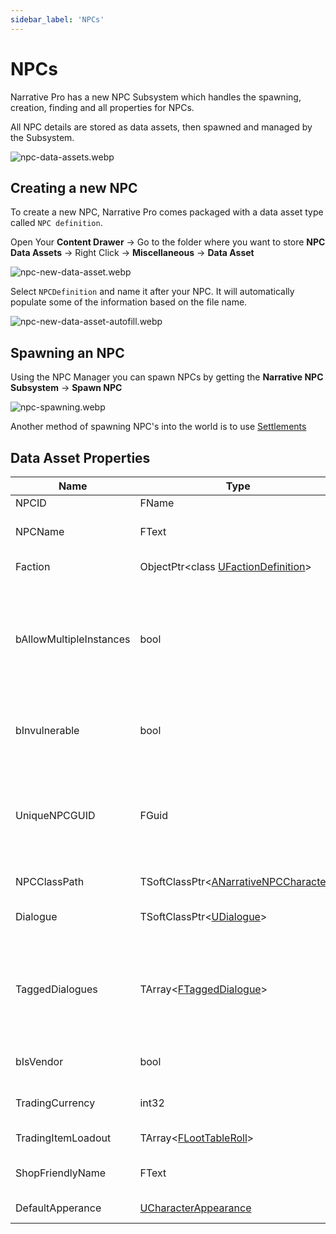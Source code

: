 ```yaml
---
sidebar_label: 'NPCs'
---
```


# NPCs

Narrative Pro has a new NPC Subsystem which handles the spawning, creation, finding and all properties for NPCs.

All NPC details are stored as data assets, then spawned and managed by the Subsystem.

![npc-data-assets.webp](//img/pro/npcs/npc-data-assets.webp)

## Creating a new NPC

To create a new NPC, Narrative Pro comes packaged with a data asset type called `NPC definition`.

Open Your **Content Drawer** -> Go to the folder where you want to store **NPC Data Assets** -> Right Click -> **Miscellaneous** -> **Data Asset**

![npc-new-data-asset.webp](//img/pro/npcs/npc-new-data-asset.webp)

Select `NPCDefinition` and name it after your NPC. It will automatically populate some of the information based on the file name.

![npc-new-data-asset-autofill.webp](//img/pro/npcs/npc-new-data-asset-autofill.webp)

## Spawning an NPC

Using the NPC Manager you can spawn NPCs by getting the **Narrative NPC Subsystem** -> **Spawn NPC**

![npc-spawning.webp](//img/pro/npcs/npc-spawning.webp)

Another method of spawning NPC's into the world is to use [Settlements](../settlements)


## Data Asset Properties

| Name                    | Type                                                                         | Description                                                                                                                                                                                                 |
|-------------------------|------------------------------------------------------------------------------|-------------------------------------------------------------------------------------------------------------------------------------------------------------------------------------------------------------|
| NPCID                   | FName                                                                        | FName ID for this NPC                                                                                                                                                                                       |
| NPCName                 | FText                                                                        | The name of this NPC. Will be used for the interaction and navigation markers.                                                                                                                              |
| Faction                 | ObjectPtr\<class [UFactionDefinition](../factions/index.md)\>                | The NPC's faction, if one applies.                                                                                                                                                                          |
| bAllowMultipleInstances | bool                                                                         | Is this NPC unique, or can we spawn multiple of them? Main characters, for example, generally only want a max of one spawned at a time, whilst a generic bandit might have as many instances as we want.    |
| bInvulnerable           | bool                                                                         | If true, we'll apply the Narrative.State.Invulnerable tag to this NPC by default - it can be removed if needed.                                                                                             |
| UniqueNPCGUID           | FGuid                                                                        | If this NPC is unique, we'll use this as the NPC's save system GUID. Since there is only one unique GUID defined here, this will nicely guarantee unique NPCs only ever have 1 save record created per NPC. |
| NPCClassPath            | TSoftClassPtr\<[ANarrativeNPCCharacter](./index.md)\>                        | The default class to create when spawning this NPC.                                                                                                                                                         |
| Dialogue                | TSoftClassPtr\<[UDialogue](../dialogue/index.md)\>                           | The dialogue that should play when we interact with this NPC.                                                                                                                                               |
| TaggedDialogues         | TArray\<[FTaggedDialogue](../dialogue/tagged-dialogue.md)\>                  | The NPC's tagged dialogues; these are essentially dialogue, usually free movement that can be kicked off via a tag "TaggedDialogue.Taunt, TaggedDialogue.Greet, etc."                                       |
| bIsVendor               | bool                                                                         | Whether this NPC's inventory should be a vendor inventory.                                                                                                                                                  |
| TradingCurrency         | int32                                                                        | Default currency this character should have in their inventory.                                                                                                                                             |
| TradingItemLoadout      | TArray\<[FLootTableRoll](../inventory/loot-tables.md)\>                      | The items we should grant the character by default.                                                                                                                                                         |
| ShopFriendlyName        | FText                                                                        | The name of the vendor's shop, if this NPC is a vendor.                                                                                                                                                     |
| DefaultApperance        | [UCharacterAppearance](../inventory/items/equipment/character-appearance.md) | The characters default appearance                                                                                                                                                                           |
